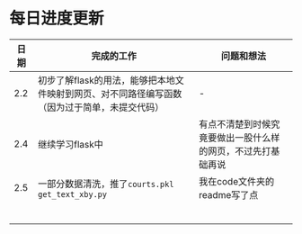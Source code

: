 # 每日进度更新



| 日期 | 完成的工作                                                   | 问题和想法                                                   |
| ---- | ------------------------------------------------------------ | ------------------------------------------------------------ |
| 2.2  | 初步了解flask的用法，能够把本地文件映射到网页、对不同路径编写函数（因为过于简单，未提交代码） | -                                                            |
| 2.4  | 继续学习flask中                                              | 有点不清楚到时候究竟要做出一股什么样的网页，不过先打基础再说 |
| 2.5  | 一部分数据清洗，推了`courts.pkl` `get_text_xby.py`           | 我在code文件夹的readme写了点                                 |
|      |                                                              |                                                              |
|      |                                                              |                                                              |
|      |                                                              |                                                              |
|      |                                                              |                                                              |
|      |                                                              |                                                              |
|      |                                                              |                                                              |



